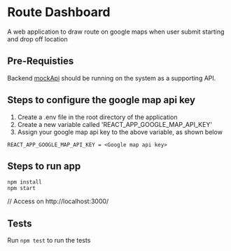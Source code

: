 # Route Dashboard

A web application to draw route on google maps when user submit starting and drop off location

## Pre-Requisties

Backend [mockApi](https://github.com/lalamove/challenge/tree/master/mockApi) should be running on the system as a supporting API.

## Steps to configure the google map api key

1) Create a .env file in the root directory of the application
2) Create a new variable called 'REACT_APP_GOOGLE_MAP_API_KEY'
3) Assign your google map api key to the above variable, as shown below

```
REACT_APP_GOOGLE_MAP_API_KEY = <Google map api key>
```

## Steps to run app

```
npm install
npm start
```
// Access on http://localhost:3000/

## Tests

Run `npm test` to run the tests
